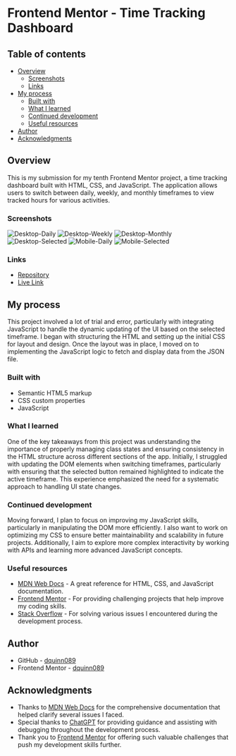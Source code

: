 # Frontend Mentor - Time Tracking Dashboard

## Table of contents

- [Overview](#overview)
  - [Screenshots](#screenshots)
  - [Links](#links)
- [My process](#my-process)
  - [Built with](#built-with)
  - [What I learned](#what-i-learned)
  - [Continued development](#continued-development)
  - [Useful resources](#useful-resources)
- [Author](#author)
- [Acknowledgments](#acknowledgments)

## Overview

This is my submission for my tenth Frontend Mentor project, a time tracking dashboard built with HTML, CSS, and JavaScript. The application allows users to switch between daily, weekly, and monthly timeframes to view tracked hours for various activities.

### Screenshots

![Desktop-Daily](screenshots/desktop-daily.png?raw=true "Desktop View")
![Desktop-Weekly](screenshots/desktop-weekly.png?raw=true "Desktop View")
![Desktop-Monthly](screenshots/desktop-monthly.png?raw=true "Desktop View")
![Desktop-Selected](screenshots/desktop-selected.png?raw=true "Selected View")
![Mobile-Daily](screenshots/mobile-daily.png?raw=true "Mobile View")
![Mobile-Selected](screenshots/mobile-selected.png?raw=true "Mobile Selected View")

### Links

- [Repository](https://github.com/dquinn089/frontend-mentor-time-tracking-dashboard/)
- [Live Link](https://dquinn089.github.io/frontend-mentor-time-tracking-dashboard/)

## My process

This project involved a lot of trial and error, particularly with integrating JavaScript to handle the dynamic updating of the UI based on the selected timeframe. I began with structuring the HTML and setting up the initial CSS for layout and design. Once the layout was in place, I moved on to implementing the JavaScript logic to fetch and display data from the JSON file.

### Built with

- Semantic HTML5 markup
- CSS custom properties
- JavaScript

### What I learned

One of the key takeaways from this project was understanding the importance of properly managing class states and ensuring consistency in the HTML structure across different sections of the app. Initially, I struggled with updating the DOM elements when switching timeframes, particularly with ensuring that the selected button remained highlighted to indicate the active timeframe. This experience emphasized the need for a systematic approach to handling UI state changes.

### Continued development

Moving forward, I plan to focus on improving my JavaScript skills, particularly in manipulating the DOM more efficiently. I also want to work on optimizing my CSS to ensure better maintainability and scalability in future projects. Additionally, I aim to explore more complex interactivity by working with APIs and learning more advanced JavaScript concepts.

### Useful resources

- [MDN Web Docs](https://developer.mozilla.org/) - A great reference for HTML, CSS, and JavaScript documentation.
- [Frontend Mentor](https://www.frontendmentor.io/) - For providing challenging projects that help improve my coding skills.
- [Stack Overflow](https://stackoverflow.com/) - For solving various issues I encountered during the development process.

## Author

- GitHub - [dquinn089](https://github.com/dquinn089)
- Frontend Mentor - [dquinn089](https://www.frontendmentor.io/profile/dquinn089)

## Acknowledgments

- Thanks to [MDN Web Docs](https://developer.mozilla.org/) for the comprehensive documentation that helped clarify several issues I faced.
- Special thanks to [ChatGPT](https://chatgpt.com/) for providing guidance and assisting with debugging throughout the development process.
- Thank you to [Frontend Mentor](https://www.frontendmentor.io/) for offering such valuable challenges that push my development skills further.
